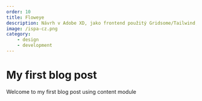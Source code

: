 ```yaml
---
order: 10
title: Floweye
description: Návrh v Adobe XD, jako frontend použitý Gridsome/Tailwind, jako backend stačí markdown soubory v repozitáři;).
image: /ispa-cz.png
category:
    - design
    - development
---
```

# My first blog post

Welcome to my first blog post using content module
